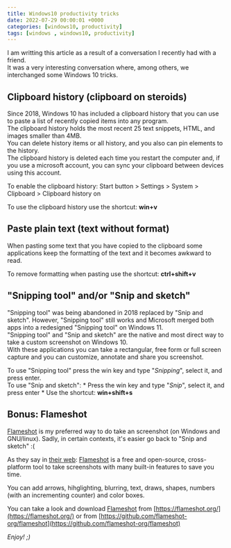 ```yaml
---
title: Windows10 productivity tricks
date: 2022-07-29 00:00:01 +0000
categories: [windows10, productivity]
tags: [windows , windows10, productivity]
---
```


I am writting this article as a result of a conversation I recently had with a friend.  
It was a very interesting conversation where, among others, we interchanged some Windows 10 tricks.

## Clipboard history (clipboard on steroids)

Since 2018, Windows 10 has included a clipboard history that you can use to paste a list of recently copied items into any program.  
The clipboard history holds the most recent 25 text snippets, HTML, and images smaller than 4MB.  
You can delete history items or all history, and you also can pin elements to the history.  
The clipboard history is deleted each time you restart the computer and, if you use a microsoft account, you can sync your clipboard between devices using this account. 

To enable the clipboard history: Start button > Settings > System > Clipboard > Clipboard history on

To use the clipboard history use the shortcut: **win+v**

## Paste plain text (text without format)

When pasting some text that you have copied to the clipboard some applications keep the formatting of the text and it becomes awkward to read.

To remove formatting when pasting use the shortcut: **ctrl+shift+v**

## "Snipping tool" and/or "Snip and sketch"

"Snipping tool" was being abandoned in 2018 replaced by "Snip and sketch". However, "Snipping tool" still works and Microsoft merged both apps into a redesigned "Snipping tool" on Windows 11.  
"Snipping tool" and "Snip and sketch" are the native and most direct way to take a custom screenshot on Windows 10.  
With these applications you can take a rectangular, free form or full screen capture and you can customize, annotate and share you screenshot.

To use "Snipping tool" press the win key and type "*Snipping*", select it, and press enter.  
To use "Snip and sketch":
	* Press the win key and type "*Snip*", select it, and press enter
	* Use the shortcut: **win+shift+s**

## Bonus: Flameshot

[Flameshot](https://flameshot.org/) is my preferred way to do take an screenshot (on Windows and GNU/linux). Sadly, in certain contexts, it's easier go back to "Snip and sketch" :(

As they say in [their web](https://flameshot.org/): [Flameshot](https://flameshot.org/) is a free and open-source, cross-platform tool to take screenshots with many built-in features to save you time.

You can add arrows, hihglighting, blurring, text, draws, shapes, numbers (with an incrementing counter) and color boxes.

You can take a look and download [Flameshot](https://flameshot.org/) from [https://flameshot.org/](https://flameshot.org/) or from [https://github.com/flameshot-org/flameshot](https://github.com/flameshot-org/flameshot)

_Enjoy! ;)_
